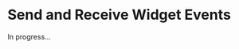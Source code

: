 <meta sectionIndex="6"><meta url="https://github.com/johnlindquist/kit/discussions/810">
<meta id="D_kwDOEu7MBc4AP9Tg">
<meta title="Send and Receive Widget Events">
<meta section="Widgets">
<meta i="1">    
<meta path="docs/send-and-receive-widget-events">    

# Send and Receive Widget Events  

In progress...